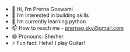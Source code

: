 - 👋 Hi, I’m Prerna Goswami
- 👀 I’m interested in building skills
- 🌱 I’m currently learning python
- 📫 How to reach me - prernag.sky@gmail.com
- 😄 Pronouns: She/her
- ⚡ Fun fact: Hehe! I play Guitar! 

<!---
prernasky/prernasky is a ✨ special ✨ repository because its `README.md` (this file) appears on your GitHub profile.
You can click the Preview link to take a look at your changes.
--->
